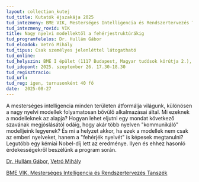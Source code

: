 ```yaml
---
layout: collection_kutej
tud_title: Kutatók éjszakája 2025
tud_intezmeny: BME VIK, Mesterséges Intelligencia és Rendszertervezés Tanszék
tud_intezmeny_rovid: VIK
title: Nagy nyelvi modellektől a fehérjestruktúrákig
tud_programfelelos: Dr. Hullám Gábor
tud_eloadok: Vetró Mihály
tud_tipus: Csak személyes jelenléttel látogatható
tud_online: 
tud_helyszin: BME I épület (1117 Budapest, Magyar tudósok körútja 2.), E224-es terem.
tud_idopont: 2025. szeptember 26. 17.30-18.30
tud_regisztracio: 
tud_url: 
tud_reg: igen, turnusonként 40 fő
date:  2025-08-27
---
```


A mesterséges intelligencia minden területen átformálja világunk, különösen a nagy nyelvi modellek folyamatosan bővülő alkalmazásai által. Mi ezeknek a modelleknek az alapja? 
Hogyan lehet eljutni egy mondat következő szavának megjóslásától odáig, hogy akár több nyelven "kommunikáló" modelljeink legyenek? És mi a helyzet akkor, ha ezek a modellek nem csak az emberi nyelveket, hanem a "fehérjék nyelvét" is képesek megtanulni? Legutóbb egy kémiai Nobel-díj lett az eredménye. 
Ilyen és ehhez hasonló érdekességekről beszélünk a program során.

[Dr. Hullám Gábor](https://tudprog.bme.hu/kutatok_ejszakaja/profilok/hullam_gabor), [Vetró Mihály](https://tudprog.bme.hu/kutatok_ejszakaja/profilok/vetro_mihaly)

[BME VIK, Mesterséges Intelligencia és Rendszertervezés Tanszék](https://www.mit.bme.hu/)
